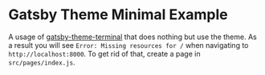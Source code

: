 # Gatsby Theme Minimal Example

A usage of
[gatsby-theme-terminal](https://github.com/Mogeko/gatsby-theme-terminal/blob/master/gatsby-theme-terminal)
that does nothing but use the theme. As a result you will see `Error: Missing resources for /` when navigating to `http://localhost:8000`. To get
rid of that, create a page in `src/pages/index.js`.
